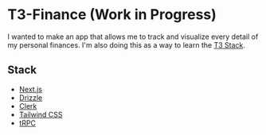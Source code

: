 # T3-Finance (Work in Progress)

I wanted to make an app that allows me to track and visualize every detail of my personal finances.
I'm also doing this as a way to learn the [T3 Stack](https://create.t3.gg/).

## Stack

- [Next.js](https://nextjs.org)
- [Drizzle](https://orm.drizzle.team/)
- [Clerk](https://clerk.com/)
- [Tailwind CSS](https://tailwindcss.com)
- [tRPC](https://trpc.io)
